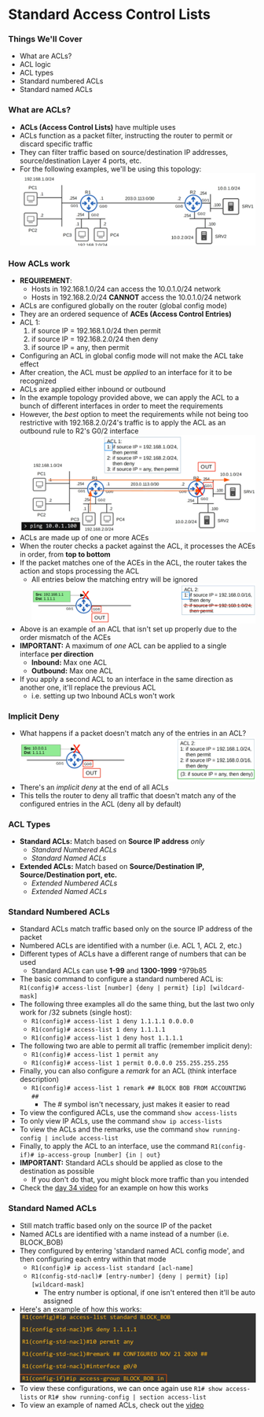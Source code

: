 # Standard Access Control Lists
### Things We'll Cover
- What are ACLs?
- ACL logic
- ACL types
- Standard numbered ACLs
- Standard named ACLs
### What are ACLs?
- **ACLs (Access Control Lists)** have multiple uses
- ACLs function as a packet filter, instructing the router to permit or discard specific traffic
- They can filter traffic based on source/destination IP addresses, source/destination Layer 4 ports, etc.
- For the following examples, we'll be using this topology:
![](attachments/f35ecadc1ec1416ca8e2af50ab50dae8.png)
### How ACLs work
- **REQUIREMENT**:
	- Hosts in 192.168.1.0/24 can access the 10.0.1.0/24 network
	- Hosts in 192.168.2.0/24 **CANNOT** access the 10.0.1.0/24 network
- ACLs are configured globally on the router (global config mode)
- They are an ordered sequence of **ACEs (Access Control Entries)**
- ACL 1:
	1. if source IP = 192.168.1.0/24 then permit
	2. if source IP = 192.168.2.0/24 then deny
	3. if source IP = any, then permit
- Configuring an ACL in global config mode will not make the ACL take effect
- After creation, the ACL must be *applied* to an interface for it to be recognized
- ACLs are applied either inbound or outbound
- In the example topology provided above, we can apply the ACL to a bunch of different interfaces in order to meet the requirements
- However, the *best* option to meet the requirements while not being too restrictive with 192.168.2.0/24's traffic is to apply the ACL as an outbound rule to R2's G0/2 interface
![](attachments/30f75ba369955478cc85d90465fefc65.png)
- ACLs are made up of one or more ACEs
- When the router checks a packet against the ACL, it processes the ACEs in order, from **top to bottom**
- If the packet matches one of the ACEs in the ACL, the router takes the action and stops processing the ACL
	- All entries below the matching entry will be ignored
![](attachments/f84c3b8a9050fa195bdae88a6ac3a5f2.png)
- Above is an example of an ACL that isn't set up properly due to the order mismatch of the ACEs
- **IMPORTANT:** A maximum of *one* ACL can be applied to a single interface **per direction**
	- **Inbound:** Max one ACL
	- **Outbound:** Max one ACL
- If you apply a second ACL to an interface in the same direction as another one, it'll replace the previous ACL
	- i.e. setting up two Inbound ACLs won't work
### Implicit Deny
- What happens if a packet doesn't match any of the entries in an ACL?
![](attachments/1619919969f7d90e1aa3f770a39d185e.png)
- There's an *implicit deny* at the end of all ACLs
- This tells the router to deny all traffic that doesn't match any of the configured entries in the ACL (deny all by default)
### ACL Types
- **Standard ACLs:** Match based on **Source IP address** *only*
	- *Standard Numbered ACLs*
	- *Standard Named ACLs*
- **Extended ACLs:** Match based on **Source/Destination IP, Source/Destination port, etc.**
	- *Extended Numbered ACLs*
	- *Extended Named ACLs*
### Standard Numbered ACLs
- Standard ACLs match traffic based only on the source IP address of the packet
- Numbered ACLs are identified with a number (i.e. ACL 1, ACL 2, etc.)
- Different types of ACLs have a different range of numbers that can be used
	- Standard ACLs can use **1-99** and **1300-1999** ^979b85
- The basic command to configure a standard numbered ACL is: `R1(config)# access-list [number] {deny | permit} [ip] [wildcard-mask]`
- The following three examples all do the same thing, but the last two only work for /32 subnets (single host):
	- `R1(config)# access-list 1 deny 1.1.1.1 0.0.0.0`
	- `R1(config)# access-list 1 deny 1.1.1.1`
	- `R1(config)# access-list 1 deny host 1.1.1.1`
- The following two are able to permit all traffic (remember implicit deny):
	- `R1(config)# access-list 1 permit any`
	- `R1(config)# access-list 1 permit 0.0.0.0 255.255.255.255`
- Finally, you can also configure a *remark* for an ACL (think interface description)
	- `R1(config)# access-list 1 remark ## BLOCK BOB FROM ACCOUNTING ##`
		- The # symbol isn't necessary, just makes it easier to read
- To view the configured ACLs, use the command `show access-lists`
- To only view IP ACLs, use the command `show ip access-lists`
- To view the ACLs and the remarks, use the command `show running-config | include access-list`
- Finally, to apply the ACL to an interface, use the command `R1(config-if)# ip-access-group [number] {in | out}`
- **IMPORTANT:** Standard ACLs should be applied as close to the destination as possible
	- If you don't do that, you might block more traffic than you intended
- Check the [day 34 video](https://youtu.be/z023_eRUtSo?si=q0wSqDHpPkyoR417&t=1560) for an example on how this works
### Standard Named ACLs
- Still match traffic based only on the source IP of the packet
- Named ACLs are identified with a name instead of a number (i.e. BLOCK_BOB)
- They configured by entering 'standard named ACL config mode', and then configuring each entry within that mode
	- `R1(config)# ip access-list standard [acl-name]`
	- `R1(config-std-nacl)# [entry-number] {deny | permit} [ip] [wildcard-mask]`
		- The entry number is optional, if one isn't entered then it'll be auto assigned
- Here's an example of how this works:
![](attachments/844a20c3368b5eb097361a0d4fe8b08a.png)
- To view these configurations, we can once again use `R1# show access-lists` or `R1# show running-config | section access-list`
- To view an example of named ACLs, check out the [video](https://youtu.be/z023_eRUtSo?si=DwyHPtK6zJt_d02Q&t=2031)